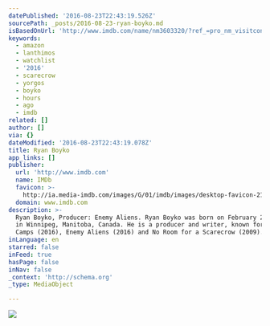 ```yaml
---
datePublished: '2016-08-23T22:43:19.526Z'
sourcePath: _posts/2016-08-23-ryan-boyko.md
isBasedOnUrl: 'http://www.imdb.com/name/nm3603320/?ref_=pro_nm_visitcons'
keywords:
  - amazon
  - lanthimos
  - watchlist
  - '2016'
  - scarecrow
  - yorgos
  - boyko
  - hours
  - ago
  - imdb
related: []
author: []
via: {}
dateModified: '2016-08-23T22:43:19.078Z'
title: Ryan Boyko
app_links: []
publisher:
  url: 'http://www.imdb.com'
  name: IMDb
  favicon: >-
    http://ia.media-imdb.com/images/G/01/imdb/images/desktop-favicon-2165806970._CB282919592_.ico
  domain: www.imdb.com
description: >-
  Ryan Boyko, Producer: Enemy Aliens. Ryan Boyko was born on February 25, 1980
  in Winnipeg, Manitoba, Canada. He is a producer and writer, known for The
  Camps (2016), Enemy Aliens (2016) and No Room for a Scarecrow (2009).
inLanguage: en
starred: false
inFeed: true
hasPage: false
inNav: false
_context: 'http://schema.org'
_type: MediaObject

---
```

![](https://the-grid-user-content.s3-us-west-2.amazonaws.com/71d0ad1d-2450-4690-9838-573b67a9685f.jpg)